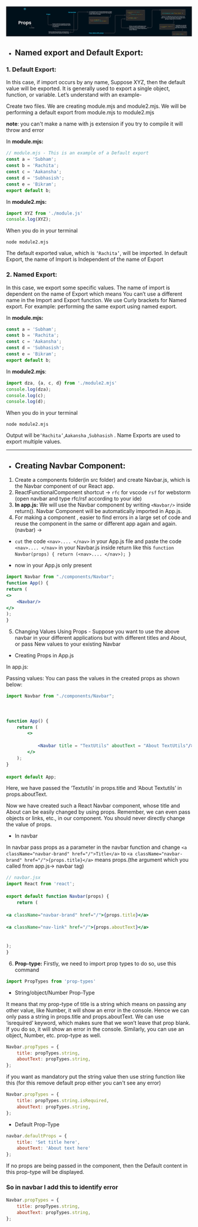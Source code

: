 ![Screenshot](longSubham.png)
* ##  Named export and Default Export:

### 1. Default Export: 
In this case, if import occurs by any name, Suppose XYZ, then the default value will be exported. It is generally used to export a single object, function, or variable. Let’s understand with an example-

Create two files. We are creating module.mjs and module2.mjs. We will be performing a default export from module.mjs to module2.mjs

**note**: you can't make a name with js extension if you try to compile it will throw and error


In **module.mjs:**
```jsx
// module.mjs - This is an example of a Default export
const a = 'Subham';
const b = 'Rachita';
const c = 'Aakansha';
const d = 'Subhasish';
const e = 'Bikram';
export default b;
```


In **module2.mjs:**

```jsx
import XYZ from './module.js'
console.log(XYZ);
```
When you do in your terminal
```
node module2.mjs
```
The default exported value, which is ```‘Rachita’```, will be imported. In default Export, the name of Import is Independent of the name of Export

### 2. Named Export:
In this case, we export some specific values. The name of import is dependent on the name of Export which means You can’t use a different name in the Import and Export function. We use Curly brackets for Named export. For example: performing the same export using named export.

In **module.mjs:**
```jsx
const a = 'Subham';
const b = 'Rachita';
const c = 'Aakansha';
const d = 'Subhasish';
const e = 'Bikram';
export default b;
```

In **module2.mjs**:
```jsx
import dza, {a, c, d} from './module2.mjs'
console.log(dza);
console.log(c);
console.log(d);
```
When you do in your terminal
```
node module2.mjs
```
Output will be```‘Rachita’```,```Aakansha``` ,```Subhasish``` .  Name Exports are used to export multiple values.
*********************
* ## Creating Navbar Component:
1. Create a components folder(in src folder) and create Navbar.js, which is the Navbar component of our React app. 
2. ReactFunctionalComponent shortcut -> ``rfc`` for vscode ```rsf```  for webstorm (open navbar and type rfc/rsf according to your ide)
3. **In app.js:** We will use the Navbar component by writing ```<Navbar/>``` inside return(). Navbar Component will be automatically imported in App.js.
4. For making a component , easier to find errors in a large set of  code and reuse the component in the same or different app again and again. (navbar) -> 
- ``cut``  the code ```<nav>.... </nav>``` in your App.js file and paste the code ```<nav>.... </nav>``` in your Navbar.js inside return like this ```function Navbar(props) {
  return (<nav>.... </nav>);
  } ``` 

- now in your App.js only present 

```jsx
import Navbar from "./components/Navbar";
function App() {
return (
<>
    <Navbar/>
</>
);
}
```
5. Changing Values Using Props - Suppose you want to use the above navbar in your different applications but with different titles and About, or pass New values to your existing Navbar

- Creating Props in App.js 

In app.js:

Passing values: You can pass the values in the created props as shown below: 

```jsx
import Navbar from "./components/Navbar";



function App() {
    return (
        <>

            <Navbar title = "TextUtils" aboutText = "About TextUtils"/>
        </>
    );
}

export default App;
```
Here, we have passed the ‘Textutils’ in props.title and ‘About Textutils’ in props.aboutText.

Now we have created such a React Navbar component, whose title and About can be easily changed by using props. Remember, we can even pass objects or links, etc., in our component. You should never directly change the value of props.



- In navbar

In navbar pass props as a parameter in the navbar function and change
```<a className="navbar-brand" href="/">Title</a>```  to ```<a className="navbar-brand" href="/">{props.title}</a>``` means 
props.(the argument which you called from app.js-> navbar tag) 

```jsx
// navbar.jsx
import React from 'react';

export default function Navbar(props) {
    return (
   
<a className="navbar-brand" href="/">{props.title}</a>

<a className="nav-link" href="/">{props.aboutText}</a>


);
}

```

6. **Prop-type:**
  Firstly, we need to import prop types to do so, use this command
```jsx
import PropTypes from 'prop-types'
```
- String/object/Number Prop-Type

It means that my prop-type of title is a string which means on passing any other value, like Number, it will show an error in the console. Hence we can only pass a string in props.title and props.aboutText. We can use ‘isrequired’ keyword, which makes sure that we won’t leave that prop blank. If you do so, it will show an error in the console. Similarly, you can use an object, Number, etc. prop-type as well.
```jsx
Navbar.propTypes = {
    title: propTypes.string,
    aboutText: propTypes.string,
};
```
if you want as mandatory put the string value then use string function like this (for this remove default prop either you can't see any error)
```jsx
Navbar.propTypes = {
    title: propTypes.string.isRequired,
    aboutText: propTypes.string,
};
```
- Default Prop-Type
```jsx
navbar.defaultProps = {
    title: 'Set title here',
    aboutText: 'About text here'
};
```
If no props are being passed in the component, then the Default content in this prop-type will be displayed.




### So in navbar I add this to identify error

```jsx
Navbar.propTypes = {
    title: propTypes.string,
    aboutText: propTypes.string,
};
```